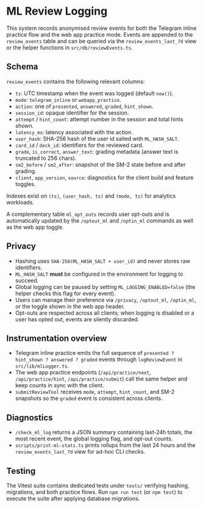 # ML Review Logging

This system records anonymised review events for both the Telegram inline practice flow and the web app practice mode. Events are appended to the `review_events` table and can be queried via the `review_events_last_7d` view or the helper functions in `src/db/reviewEvents.ts`.

## Schema

`review_events` contains the following relevant columns:

- `ts`: UTC timestamp when the event was logged (default `now()`).
- `mode`: `telegram_inline` or `webapp_practice`.
- `action`: one of `presented`, `answered`, `graded`, `hint_shown`.
- `session_id`: opaque identifier for the session.
- `attempt` / `hint_count`: attempt number in the session and total hints shown.
- `latency_ms`: latency associated with the action.
- `user_hash`: SHA-256 hash of the user id salted with `ML_HASH_SALT`.
- `card_id` / `deck_id`: identifiers for the reviewed card.
- `grade`, `is_correct`, `answer_text`: grading metadata (answer text is truncated to 256 chars).
- `sm2_before` / `sm2_after`: snapshot of the SM-2 state before and after grading.
- `client`, `app_version`, `source`: diagnostics for the client build and feature toggles.

Indexes exist on `(ts)`, `(user_hash, ts)` and `(mode, ts)` for analytics workloads.

A complementary table `ml_opt_outs` records user opt-outs and is automatically updated by the `/optout_ml` and `/optin_ml` commands as well as the web app toggle.

## Privacy

- Hashing uses `SHA-256(ML_HASH_SALT + user_id)` and never stores raw identifiers.
- `ML_HASH_SALT` **must** be configured in the environment for logging to succeed.
- Global logging can be paused by setting `ML_LOGGING_ENABLED=false` (the helper checks this flag for every event).
- Users can manage their preference via `/privacy`, `/optout_ml`, `/optin_ml`, or the toggle shown in the web app header.
- Opt-outs are respected across all clients; when logging is disabled or a user has opted out, events are silently discarded.

## Instrumentation overview

- Telegram inline practice emits the full sequence of `presented ? hint_shown ? answered ? graded` events through `logReviewEvent` in `src/lib/mlLogger.ts`.
- The web app practice endpoints (`/api/practice/next`, `/api/practice/hint`, `/api/practice/submit`) call the same helper and keep counts in sync with the client.
- `submitReviewTool` receives `mode`, `attempt`, `hint_count`, and SM-2 snapshots so the `graded` event is consistent across clients.

## Diagnostics

- `/check_ml_log` returns a JSON summary containing last-24h totals, the most recent event, the global logging flag, and opt-out counts.
- `scripts/print-ml-stats.ts` prints rollups from the last 24 hours and the `review_events_last_7d` view for ad-hoc CLI checks.

## Testing

The Vitest suite contains dedicated tests under `tests/` verifying hashing, migrations, and both practice flows. Run `npm run test` (or `npm test`) to execute the suite after applying database migrations.
